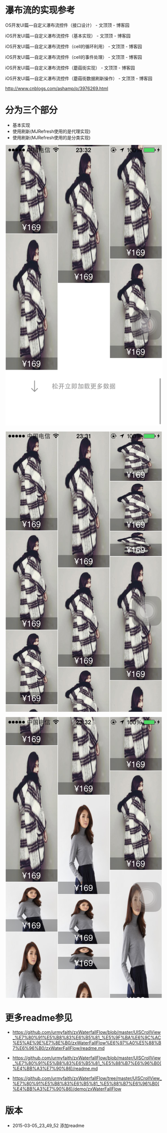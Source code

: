 # 瀑布流的实现参考

OS开发UI篇—自定义瀑布流控件（接口设计） - 文顶顶 - 博客园

iOS开发UI篇—自定义瀑布流控件（基本实现） - 文顶顶 - 博客园

iOS开发UI篇—自定义瀑布流控件（cell的循环利用） - 文顶顶 - 博客园

iOS开发UI篇—自定义瀑布流控件（cell的事件处理） - 文顶顶 - 博客园

iOS开发UI篇—自定义瀑布流控件（蘑菇街实现） - 文顶顶 - 博客园

iOS开发UI篇—自定义瀑布流控件（蘑菇街数据刷新操作） - 文顶顶 - 博客园

http://www.cnblogs.com/ashamp/p/3976269.html


# 分为三个部分

-  基本实现
-  使用刷新(MJRefresh使用的是代理实现)
-  使用刷新(MJRefresh使用的是分类实现)

![效果图01](https://github.com/urmyfaith/zxWaterfallFlow/raw/master/Screen_Shot01.png)

![效果图02](https://github.com/urmyfaith/zxWaterfallFlow/raw/master/Screen_Shot02.png)

![效果图03](https://github.com/urmyfaith/zxWaterfallFlow/raw/master/Screen_Shot03.png)

# 更多readme参见

 -  https://github.com/urmyfaith/zxWaterfallFlow/blob/master/UISCrollView_%E7%80%91%E5%B8%83%E6%B5%81_%E5%9F%BA%E6%9C%AC%E5%AE%9E%E7%8E%B0/zxWaterFallFlow%E6%97%A0%E5%88%B7%E6%96%B0/zxWaterFallFlow/readme.md

 - https://github.com/urmyfaith/zxWaterfallFlow/blob/master/UISCrollView_%E7%80%91%E5%B8%83%E6%B5%81_%E5%88%B7%E6%96%B0(%E4%BB%A3%E7%90%86)/readme.md
 
 - https://github.com/urmyfaith/zxWaterfallFlow/tree/master/UISCrollView_%E7%80%91%E5%B8%83%E6%B5%81_%E5%88%B7%E6%96%B0(%E4%BB%A3%E7%90%86)/demo/zxWaterFallFlow
 
 
  
  # 版本

 - 2015-03-05_23_49_52 添加readme
  

